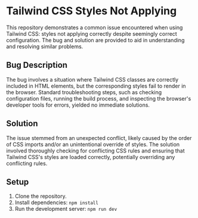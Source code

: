 # Tailwind CSS Styles Not Applying

This repository demonstrates a common issue encountered when using Tailwind CSS: styles not applying correctly despite seemingly correct configuration.  The bug and solution are provided to aid in understanding and resolving similar problems.

## Bug Description

The bug involves a situation where Tailwind CSS classes are correctly included in HTML elements, but the corresponding styles fail to render in the browser.  Standard troubleshooting steps, such as checking configuration files, running the build process, and inspecting the browser's developer tools for errors, yielded no immediate solutions.

## Solution

The issue stemmed from an unexpected conflict, likely caused by the order of CSS imports and/or an unintentional override of styles.  The solution involved thoroughly checking for conflicting CSS rules and ensuring that Tailwind CSS's styles are loaded correctly, potentially overriding any conflicting rules.

## Setup

1. Clone the repository.
2. Install dependencies: `npm install`
3. Run the development server: `npm run dev`